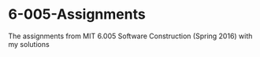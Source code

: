 # 6-005-Assignments
The assignments from MIT 6.005 Software Construction (Spring 2016) with my solutions
